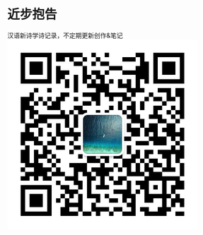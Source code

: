 ﻿近步抱告
======
汉语新诗学诗记录，不定期更新创作&笔记<br>
![click](https://github.com/QiaowenYoung/poemsByQwY/blob/master/%E5%85%AC%E4%BC%97%E5%8F%B7%E6%9B%B4%E6%96%B0.jpeg)
